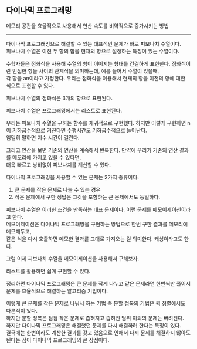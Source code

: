 ## 다이나믹 프로그래밍

메모리 공간을 효율적으로 사용해서 연산 속도를 비약적으로 증가시키는 방법

---

다이나믹 프로그래밍으로 해결할 수 있는 대표적인 문제가 바로 피보나치 수열이다.  
피보나치 수열은 이전 두 항의 합을 현재의 항으로 설정하는 특징이 있는 수열이다.  

수학자들은 점화식을 사용해 수열의 항이 이어지는 형태를 간결하게 표현한다.
점화식이란 인접한 항들 사이의 관계식을 의미하는데, 예를 들어서 수열이 있을때,  
각 항을 an이라고 가정한다. 우리는 점화식을 이용해서 현재의 항을 이전의 항에 대한 식으로 표현할 수 있다.

피보나치 수열의 점화식은 3개의 항으로 표현된다. 

피보나치 수열은 프로그래밍에서는 리스트로 표현된다. 

우리는 피보나치 수열을 구하는 함수를 재귀적으로 구현했다.
하지만 이렇게 구현하면 n이 기하급수적으로 커진다면 수행시간도 기하급수적으로 늘어난다.  
엄밀히 말하면 지수 시간이 걸린다.

그리고 연산을 보면 기존의 연산을 계속해서 반복한다. 만약에 우리가 기존의 연산 결과를 메모리에 가지고 있을 수 있다면,  
더욱 빠르고 낭비없이 피보나치를 계산할 수 있다.

다이나믹 프로그래밍을 사용할 수 있는 문제는 2가지 종류이다.
1. 큰 문제를 작은 문제로 나눌 수 있는 경우
2. 작은 문제에서 구한 정답은 그것을 포함하는 큰 문제에서도 동일하다.

피보나치 수열은 이러한 조건을 만족하는 대표 문제이다. 이런 문제를 메모이제이션이라고 한다.  
메모이제이션은 다이나믹 프로그래밍을 구현하는 방법으로 한번 구한 결과를 메모리에 메모해두고,  
같은 식을 다시 호출하면 메모한 결과를 그대로 가져오는 걸 의미한다. 캐싱이라고도 한다.

그럼 이제 피보나치 수열을 메모이제이션을 사용해서 구해보자.

리스트를 활용하면 쉽게 구현할 수 있다.

정리하면 다이나믹 프로그래밍은 큰 문제를 작게 나누고 같은 문제라면 한번씩만 풀어서 문제를 효율적으로 해결하는 알고리즘 기법이다.  

이렇게 큰 문제를 작은 문제로 나눠서 하는 기법 즉 분할 정복의 기법은 퀵 정렬에서도 다룬적이 있다.  
하지만 분할 정복은 점점 작은 문제로 좁혀지고 좁혀진 범위 이외의 문제는 버려진다.  
하지만 다이나믹 프로그래밍은 해결했던 문제를 다시 해결하려 한다는 특징이 있다.  
결국에는 한번이라도 계산한 결과를 갖고 있음으로 인해서 다시 문제를 해결하지 않아도 된다는 점이 다이나믹 프로그래밍의 큰 장점이다.  
